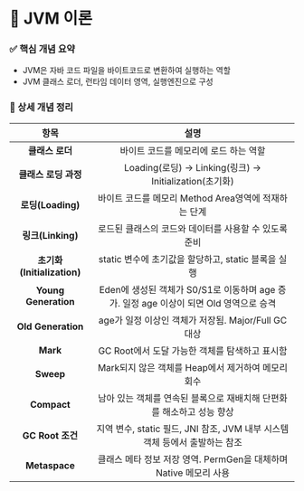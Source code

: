 
#  🧠 JVM 이론

### ✅ 핵심 개념 요약
- JVM은 자바 코드 파일을 바이트코드로 변환하여 실행하는 역할
- JVM 클래스 로더, 런타임 데이터 영역, 실행엔진으로 구성


### 🔎 상세 개념 정리
|         **항목**          |                           **설명**                            |
| :---------------------: | :---------------------------------------------------------: |
|       **클래스 로더**        |                    바이트 코드를 메모리에 로드 하는 역할                    |
|      **클래스 로딩 과정**      |       Loading(로딩) → Linking(링크) → Initialization(초기화)       |
|     **로딩(Loading)**     |             바이트 코드를 메모리 Method Area영역에 적재하는 단계              |
|     **링크(Linking)**     |               로드된 클래스의 코드와 데이터를 사용할 수 있도록 준비                |
| **초기화(Initialization)** |             static 변수에 초기값을 할당하고, static 블록을 실행             |
|  **Young Generation**   | Eden에 생성된 객체가 S0/S1로 이동하며 age 증가. 일정 age 이상이 되면 Old 영역으로 승격 |
|   **Old Generation**    |            age가 일정 이상인 객체가 저장됨. Major/Full GC 대상            |
|        **Mark**         |                GC Root에서 도달 가능한 객체를 탐색하고 표시함                |
|        **Sweep**        |              Mark되지 않은 객체를 Heap에서 제거하여 메모리 회수               |
|       **Compact**       |           남아 있는 객체를 연속된 블록으로 재배치해 단편화를 해소하고 성능 향상           |
|     **GC Root 조건**      |     지역 변수, static 필드, JNI 참조, JVM 내부 시스템 객체 등에서 출발하는 참조     |
|      **Metaspace**      |        클래스 메타 정보 저장 영역. PermGen을 대체하며 Native 메모리 사용         |
